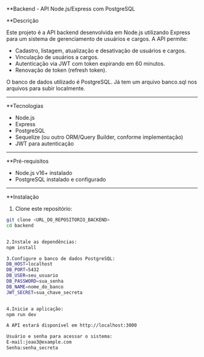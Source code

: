 **Backend - API Node.js/Express com PostgreSQL

**Descrição

Este projeto é a API backend desenvolvida em Node.js utilizando Express para um sistema de gerenciamento de usuários e cargos. A API permite:

- Cadastro, listagem, atualização e desativação de usuários e cargos.
- Vinculação de usuários a cargos.
- Autenticação via JWT com token expirando em 60 minutos.
- Renovação de token (refresh token).
  
O banco de dados utilizado é PostgreSQL.
Já tem um arquivo banco.sql nos arquivos para subir localmente.

---

**Tecnologias

- Node.js
- Express
- PostgreSQL
- Sequelize (ou outro ORM/Query Builder, conforme implementação)
- JWT para autenticação

---

**Pré-requisitos

- Node.js v16+ instalado
- PostgreSQL instalado e configurado

---

**Instalação

1. Clone este repositório:

```bash
git clone <URL_DO_REPOSITORIO_BACKEND>
cd backend


2.Instale as dependências:
npm install

3.Configure o banco de dados PostgreSQL:
DB_HOST=localhost
DB_PORT=5432
DB_USER=seu_usuario
DB_PASSWORD=sua_senha
DB_NAME=nome_do_banco
JWT_SECRET=sua_chave_secreta


4.Inicie a aplicação:
npm run dev

A API estará disponível em http://localhost:3000

Usuário e senha para acessar o sistema:
E-mail:joao3@example.com
Senha:senha_secreta
